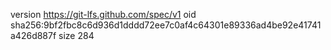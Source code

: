 version https://git-lfs.github.com/spec/v1
oid sha256:9bf2fbc8c6d936d1dddd72ee7c0af4c64301e89336ad4be92e41741a426d887f
size 284
